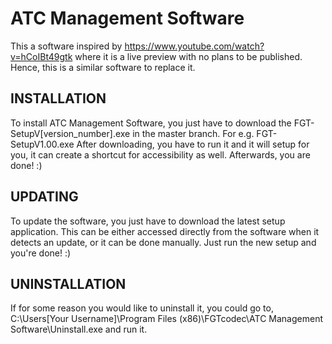 # ATC Management Software
This a software inspired by https://www.youtube.com/watch?v=hCoIBt49gtk where it is a live preview with no plans to be published.
Hence, this is a similar software to replace it.

## INSTALLATION
To install ATC Management Software, you just have to download the FGT-SetupV[version_number].exe in the master branch.
For e.g. FGT-SetupV1.00.exe
After downloading, you have to run it and it will setup for you, it can create a shortcut for accessibility as well.
Afterwards, you are done! :)

## UPDATING
To update the software, you just have to download the latest setup application.
This can be either accessed directly from the software when it detects an update, or it can be done manually.
Just run the new setup and you're done! :)

## UNINSTALLATION
If for some reason you would like to uninstall it, you could go to,
C:\Users\[Your Username]\Program Files (x86)\FGTcodec\ATC Management Software\Uninstall.exe
and run it.

